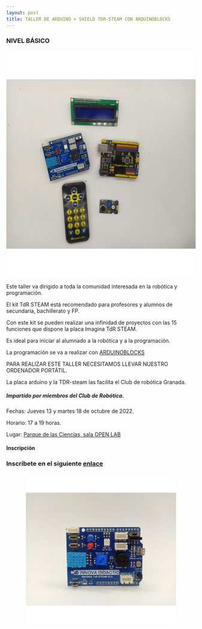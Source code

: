```yaml
---
layout: post
title: TALLER DE ARDUINO + SHIELD TDR-STEAM CON ARDUINOBLOCKS
---
```

###             NIVEL BÁSICO
<p align="center" >
<img src="/images/kit.jpg" width="800" height="600"/>

</p>
Este taller va dirigido a toda la comunidad interesada en la robótica y programación.

El kit TdR STEAM está recomendado para profesores y alumnos de secundaria, bachillerato y FP.



Con este kit se pueden realizar una infinidad de proyectos con las 15 funciones que dispone la placa Imagina TdR STEAM.

Es ideal para iniciar al alumnado a la robótica y a la programación.


La programación se va a realizar con [ARDUINOBLOCKS](http://www.arduinoblocks.com/)

PARA REALIZAR ESTE TALLER NECESITAMOS LLEVAR NUESTRO ORDENADOR PORTÁTIL.

La placa arduino y la TDR-steam las facilita el Club de robótica Granada.



##### Impartido por miembros del Club de Robótica.

Fechas: Jueves 13 y martes 18 de octubre de 2022.

Horario: 17 a 19 horas.



Lugar: [Parque de las Ciencias, sala OPEN LAB](https://goo.gl/maps/aQC1afhE8HR9uaVx8)


#### Inscripción ####
### Inscríbete en el siguiente [**enlace**](https://forms.gle/GSgQjzyVQwUbEVaf9)

<p align="center" >
<img src="/images/imagina.jpg" width="400" height="400"/>

</p>
